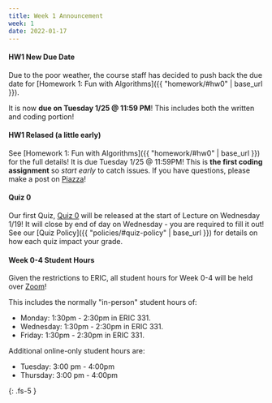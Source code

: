 ```yaml
---
title: Week 1 Announcement
week: 1
date: 2022-01-17
---
```


#### HW1 New Due Date

Due to the poor weather, the course staff has decided to push back the due date for [Homework 1: Fun with Algorithms]({{ "homework/#hw0" | base_url }}). 

It is now **due on Tuesday 1/25 @ 11:59 PM**! This includes both the written and coding portion! 

#### HW1 Relased (a little early)

See [Homework 1: Fun with Algorithms]({{ "homework/#hw0" | base_url }}) for the full details! It is due Tuesday 1/25 @ 11:59PM! This is **the first coding assignment** so *start early* to catch issues. If you have questions, please make a post on [Piazza](https://piazza.com/north_carolina_at_state_university/spring2022/comp285/home)!


#### Quiz 0

Our first Quiz, [Quiz 0](https://forms.gle/FDs43PEM22sBhpc28) will be released at the start of Lecture on Wednesday 1/19! It will close by end of day on Wednesday - you are required to fill it out! See our [Quiz Policy]({{ "policies/#quiz-policy" | base_url }}) for details on how each quiz impact your grade.

#### Week 0-4 Student Hours

Given the restrictions to ERIC, all student hours for Week 0-4 will be held over [Zoom](https://ncat.zoom.us/j/7927890938)!


This includes the normally "in-person" student hours of:

- Monday: 1:30pm - 2:30pm in ERIC 331.
- Wednesday: 1:30pm - 2:30pm in ERIC 331.
- Friday: 1:30pm - 2:30pm in ERIC 331.

Additional online-only student hours are:

- Tuesday: 3:00 pm - 4:00pm
- Thursday: 3:00 pm - 4:00pm



{: .fs-5 }
